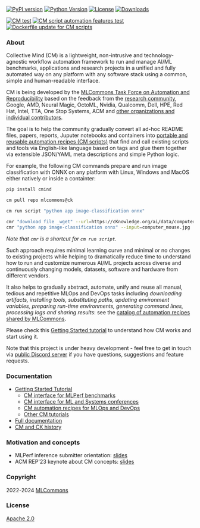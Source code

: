[![PyPI version](https://badge.fury.io/py/cmind.svg)](https://pepy.tech/project/cmind)
[![Python Version](https://img.shields.io/badge/python-3+-blue.svg)](https://github.com/mlcommons/ck/tree/master/cm/cmind)
[![License](https://img.shields.io/badge/License-Apache%202.0-green)](LICENSE.md)
[![Downloads](https://static.pepy.tech/badge/cmind)](https://pepy.tech/project/cmind)

[![CM test](https://github.com/mlcommons/ck/actions/workflows/test-cm.yml/badge.svg)](https://github.com/mlcommons/ck/actions/workflows/test-cm.yml)
[![CM script automation features test](https://github.com/mlcommons/ck/actions/workflows/test-cm-script-features.yml/badge.svg)](https://github.com/mlcommons/ck/actions/workflows/test-cm-script-features.yml)
[![Dockerfile update for CM scripts](https://github.com/mlcommons/ck/actions/workflows/update-script-dockerfiles.yml/badge.svg)](https://github.com/mlcommons/ck/actions/workflows/update-script-dockerfiles.yml)

### About

Collective Mind (CM) is a lightweight, non-intrusive and technology-agnostic workflow automation framework 
to run and manage AI/ML benchmarks, applications and research projects in a unified and fully automated way
on any platform with any software stack using a common, simple and human-readable interface.

CM is being developed by the [MLCommons Task Force on Automation and Reproducibility](https://github.com/mlcommons/ck/blob/master/docs/taskforce.md)
based on the feedback from the [research community](https://www.youtube.com/watch?v=7zpeIVwICa4), Google, AMD, Neural Magic, OctoML, Nvidia, Qualcomm, Dell, HPE, Red Hat,
Intel, TTA, One Stop Systems, ACM and [other organizations and individual contributors](https://github.com/mlcommons/ck/blob/master/CONTRIBUTING.md).

The goal is to help the community gradually convert all ad-hoc README files, papers, reports, Juputer notebooks and containers 
into [portable and reusable automation recipes (CM scripts)](https://github.com/mlcommons/ck/blob/master/cm-mlops/script)
that find and call existing scripts and tools via English-like language based on tags 
and glue them together via extensible JSON/YAML meta descriptions and simple Python logic.

For example, the following CM commands prepare and run image classification 
with ONNX on any platform with Linux, Windows and MacOS either natively or inside a containter:

```bash
pip install cmind

cm pull repo mlcommons@ck

cm run script "python app image-classification onnx"

cmr "download file _wget" --url=https://cKnowledge.org/ai/data/computer_mouse.jpg --verify=no --env.CM_DOWNLOAD_CHECKSUM=45ae5c940233892c2f860efdf0b66e7e
cmr "python app image-classification onnx" --input=computer_mouse.jpg

```

*Note that `cmr` is a shortcut for `cm run script`.*

Such approach requires minimal learning curve and minimal or no changes to existing projects while helping 
to dramatically reduce time to understand how to run and customize numerous AI/ML projects 
across diverse and continuously changing models, datasets, software and hardware from different vendors.

It also helps to gradually abstract, automate, unify and reuse all manual, tedious and repetitive MLOps and DevOps tasks
including *downloading artifacts, installing tools, substituting paths, updating environment variables, preparing run-time
environments, generating command lines, processing logs and sharing results*: see the 
[catalog of automation recipes shared by MLCommons](docs/list_of_scripts.md).

Please check this [Getting Started tutorial](docs/getting-started.md) to understand
how CM works and start using it.

Note that this project is under heavy development - feel free to get in touch
via [public Discord server](https://discord.gg/JjWNWXKxwT) if you have questions, 
suggestions and feature requests.


### Documentation

* [Getting Started Tutorial](docs/getting-started.md)
  * [CM interface for MLPerf benchmarks](docs/mlperf)
  * [CM interface for ML and Systems conferences](docs/tutorials/common-interface-to-reproduce-research-projects.md)
  * [CM automation recipes for MLOps and DevOps](cm-mlops/script)
  * [Other CM tutorials](docs/tutorials)
* [Full documentation](docs/README.md)
* [CM and CK history](docs/history.md)

### Motivation and concepts

* MLPerf inference submitter orientation: [slides](https://doi.org/10.5281/zenodo.8144274) 
* ACM REP'23 keynote about CM concepts: [slides](https://doi.org/10.5281/zenodo.8105339)

### Copyright

2022-2024 [MLCommons](https://mlcommons.org)

### License

[Apache 2.0](LICENSE.md)
